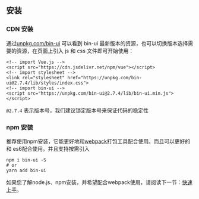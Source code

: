 ## 安装

### CDN 安装

通过[unpkg.com/bin-ui](https://unpkg.com/bin-ui/) 可以看到 bin-ui
最新版本的资源，也可以切换版本选择需要的资源，在页面上引入 js 和 css
文件即可开始使用：

```
<!-- import Vue.js -->
<script src="https://cdn.jsdelivr.net/npm/vue"></script>
<!-- import stylesheet -->
<link rel="stylesheet" href="https://unpkg.com/bin-ui@2.7.4/lib/styles/index.css">
<!-- import bin-ui -->
<script src="https://unpkg.com/bin-ui@2.7.4/lib/bin-ui.min.js"></script>
```
    
`@2.7.4` 表示版本号，我们建议锁定版本号来保证代码的稳定性

### npm 安装

推荐使用npm安装，它能更好地和[webpack](https://webpack.js.org/)打包工具配合使用。而且可以更好的和
es6配合使用。并且支持按需引入

```shell
npm i bin-ui -S
# or 
yarn add bin-ui
```

如果您了解node.js、npm安装，并希望配合webpack使用，请阅读下一节：[快速上手](/#/start)。


